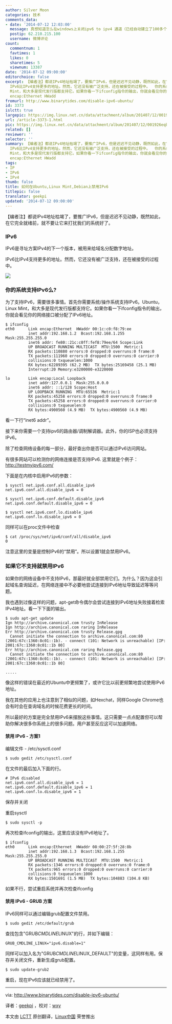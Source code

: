 ```yaml
---
author: Silver Moon
categories: 技术
comments_data:
- date: '2014-07-12 12:03:00'
  message: 真想知道怎么在windows上关闭ipv6 to ipv4 通道（已经自动建立了100多个了）
  postip: 62.210.215.100
  username: 微博评论
count:
  commentnum: 1
  favtimes: 1
  likes: 0
  sharetimes: 5
  viewnum: 13387
date: '2014-07-12 09:00:00'
editorchoice: false
excerpt: 【编者注】都说IPv4地址枯竭了，要推广IPv6，但是迟迟不见动静，既然如此，在它完全就绪前，就不要让它来打扰我们的系统好了。 IPv6 IPv6是寻址方案IPv4的下一个版本，被用来给域名分配数字地址。
  IPv6比IPv4支持更多的地址。然而，它还没有被广泛支持，还在被接受的过程中。  你的系统支持IPv6么? 为了支持IPv6，需要很多事情。首先你需要系统/操作系统支持IPv6。Ubuntu，Linux
  Mint，和大多是现代发行版都支持它。如果你看一下ifconfig指令的输出，你就会看见你的网络接口被分配了IPv6地址。 $ ifconfig eth0 Link
  encap:Ethernet HWadd
fromurl: http://www.binarytides.com/disable-ipv6-ubuntu/
id: 3373
islctt: true
largepic: https://img.linux.net.cn/data/attachment/album/201407/12/001926eqbu2vjzu6zxzmxz.jpg
url: /article-3373-1.html
pic: https://img.linux.net.cn/data/attachment/album/201407/12/001926eqbu2vjzu6zxzmxz.jpg.thumb.jpg
related: []
reviewer: ''
selector: ''
summary: 【编者注】都说IPv4地址枯竭了，要推广IPv6，但是迟迟不见动静，既然如此，在它完全就绪前，就不要让它来打扰我们的系统好了。 IPv6 IPv6是寻址方案IPv4的下一个版本，被用来给域名分配数字地址。
  IPv6比IPv4支持更多的地址。然而，它还没有被广泛支持，还在被接受的过程中。  你的系统支持IPv6么? 为了支持IPv6，需要很多事情。首先你需要系统/操作系统支持IPv6。Ubuntu，Linux
  Mint，和大多是现代发行版都支持它。如果你看一下ifconfig指令的输出，你就会看见你的网络接口被分配了IPv6地址。 $ ifconfig eth0 Link
  encap:Ethernet HWadd
tags:
- IP
- IPv6
- IPv4
thumb: false
title: 如何在Ubuntu,Linux Mint,Debian上禁用IPv6
titlepic: false
translator: geekpi
updated: '2014-07-12 09:00:00'
---
```


【编者注】都说IPv4地址枯竭了，要推广IPv6，但是迟迟不见动静，既然如此，在它完全就绪前，就不要让它来打扰我们的系统好了。


### IPv6


IPv6是寻址方案IPv4的下一个版本，被用来给域名分配数字地址。


IPv6比IPv4支持更多的地址。然而，它还没有被广泛支持，还在被接受的过程中。


![](/data/attachment/album/201407/12/001926eqbu2vjzu6zxzmxz.jpg)


### 你的系统支持IPv6么?


为了支持IPv6，需要很多事情。首先你需要系统/操作系统支持IPv6。Ubuntu，Linux Mint，和大多是现代发行版都支持它。如果你看一下ifconfig指令的输出，你就会看见你的网络接口被分配了IPv6地址。



```
$ ifconfig
eth0      Link encap:Ethernet  HWaddr 00:1c:c0:f8:79:ee  
          inet addr:192.168.1.2  Bcast:192.168.1.255  Mask:255.255.255.0
          inet6 addr: fe80::21c:c0ff:fef8:79ee/64 Scope:Link
          UP BROADCAST RUNNING MULTICAST  MTU:1500  Metric:1
          RX packets:110880 errors:0 dropped:0 overruns:0 frame:0
          TX packets:111960 errors:0 dropped:0 overruns:0 carrier:0
          collisions:0 txqueuelen:1000 
          RX bytes:62289395 (62.2 MB)  TX bytes:25169458 (25.1 MB)
          Interrupt:20 Memory:e3200000-e3220000 

lo        Link encap:Local Loopback  
          inet addr:127.0.0.1  Mask:255.0.0.0
          inet6 addr: ::1/128 Scope:Host
          UP LOOPBACK RUNNING  MTU:65536  Metric:1
          RX packets:45258 errors:0 dropped:0 overruns:0 frame:0
          TX packets:45258 errors:0 dropped:0 overruns:0 carrier:0
          collisions:0 txqueuelen:0 
          RX bytes:4900560 (4.9 MB)  TX bytes:4900560 (4.9 MB)

```

看一下行“inet6 addr”。


接下来你需要一个支持ipv6的路由器/调制解调器。此外，你的ISP也必须支持IPv6。


除了检查网络设备的每一部分，最好查出你是否可以通过IPv6访问网站。


有很多网站可以检测你的网络连接是否支持IPv6. 这里就是个例子：<http://testmyipv6.com/>


下面是在内核中启用IPv6的参数：



```
$ sysctl net.ipv6.conf.all.disable_ipv6
net.ipv6.conf.all.disable_ipv6 = 0

$ sysctl net.ipv6.conf.default.disable_ipv6
net.ipv6.conf.default.disable_ipv6 = 0

$ sysctl net.ipv6.conf.lo.disable_ipv6
net.ipv6.conf.lo.disable_ipv6 = 0

```

同样可以在proc文件中检查



```
$ cat /proc/sys/net/ipv6/conf/all/disable_ipv6
0

```

注意这里的变量是控制IPv6的“禁用”。所以设置1就会禁用IPv6。


### 如果它不支持就禁用IPv6


如果你的网络设备中不支持IPv6，那最好就全部禁用它们。为什么？因为这会引起域名查询延迟，在网络连接中不必要地尝试连接到IPv6地址导致延迟等等问题。


我也遇到过像这样的问题，apt-get命令偶尔会尝试连接到IPv6地址失败接着检索IPv4地址。看一下下面的输出。



```
$ sudo apt-get update
Ign http://archive.canonical.com trusty InRelease
Ign http://archive.canonical.com raring InRelease                                                                                                    
Err http://archive.canonical.com trusty Release.gpg                                                                                                  
  Cannot initiate the connection to archive.canonical.com:80 (2001:67c:1360:8c01::1b). - connect (101: Network is unreachable) [IP: 2001:67c:1360:8c01::1b 80]
Err http://archive.canonical.com raring Release.gpg                                                                                                  
  Cannot initiate the connection to archive.canonical.com:80 (2001:67c:1360:8c01::1b). - connect (101: Network is unreachable) [IP: 2001:67c:1360:8c01::1b 80]

.....

```

像这样的错误在最近的Ubuntu中更频繁了，或许它比以前更频繁地尝试使用IPv6地址。


我在其他的应用上也注意到了相似的问题，如Hexchat，同样Google Chrome也会有时会在查询域名的时候花费更长的时间。


所以最好的方案是完全禁用IPv6来摆脱这些事情。这只需要一点点配置但可以帮助你解决很多你系统上的很多问题。用户甚至反应这可以加速网络。


#### 禁用 IPv6 - 方案1


编辑文件 - /etc/sysctl.conf



```
$ sudo gedit /etc/sysctl.conf

```

在文件的最后加入下面的行。



```
# IPv6 disabled
net.ipv6.conf.all.disable_ipv6 = 1
net.ipv6.conf.default.disable_ipv6 = 1
net.ipv6.conf.lo.disable_ipv6 = 1

```

保存并关闭


重启sysctl



```
$ sudo sysctl -p

```

再次检查ifconfig的输出，这里应该没有IPv6地址了。



```
$ ifconfig
eth0      Link encap:Ethernet  HWaddr 08:00:27:5f:28:8b  
          inet addr:192.168.1.3  Bcast:192.168.1.255  Mask:255.255.255.0
          UP BROADCAST RUNNING MULTICAST  MTU:1500  Metric:1
          RX packets:1346 errors:0 dropped:0 overruns:0 frame:0
          TX packets:965 errors:0 dropped:0 overruns:0 carrier:0
          collisions:0 txqueuelen:1000 
          RX bytes:1501691 (1.5 MB)  TX bytes:104883 (104.8 KB)

```

如果不行，尝试重启系统并再次检查ifconfig


#### 禁用 IPv6 - GRUB 方案


IPv6同样可以通过编辑grub配置文件禁用。



```
$ sudo gedit /etc/default/grub

```

查找包含"GRUB*CMDLINE*LINUX"的行，并如下编辑：



```
GRUB_CMDLINE_LINUX="ipv6.disable=1"

```

同样可以加入名为"GRUB*CMDLINE*LINUX\_DEFAULT"的变量，这同样有用。保存并关闭文件，重新生成grub配置。



```
$ sudo update-grub2

```

重启，现在IPv6应该就已经禁用了。




---


via: <http://www.binarytides.com/disable-ipv6-ubuntu/>


译者：[geekpi](https://github.com/geekpi) ，校对：[wxy](https://github.com/wxy)


本文由 [LCTT](https://github.com/LCTT/TranslateProject) 原创翻译，[Linux中国](http://linux.cn/) 荣誉推出